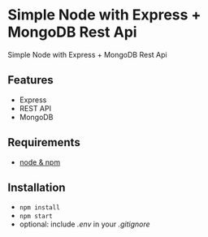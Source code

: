 #  Simple Node with Express + MongoDB Rest Api

Simple Node with Express + MongoDB Rest Api

## Features

- Express
- REST API
- MongoDB

## Requirements

- [node & npm](https://nodejs.org/en/)

## Installation

- `npm install`
- `npm start`
- optional: include _.env_ in your _.gitignore_
